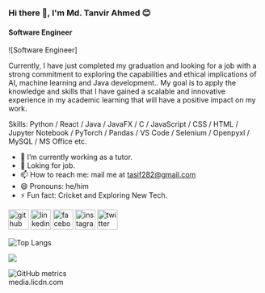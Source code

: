 ### Hi there 👋, I'm Md. Tanvir Ahmed 😊
#### Software Engineer
![Software Engineer]

Currently, I have just completed my graduation and looking for a job with a strong commitment to exploring the capabilities and ethical implications of AI, machine learning and Java development.. My goal is to apply the knowledge and skills that I have gained a   scalable and innovative experience in my academic learning that will have a positive impact on my work.

Skills: Python / React / Java / JavaFX / C / JavaScript / CSS / HTML  / Jupyter Notebook / PyTorch / Pandas / VS Code / Selenium / Openpyxl / MySQL / MS Office etc.  

- 🔭 I’m currently working as a tutor.
- 🌱 Loking for job. 
- 📫 How to reach me: mail me at tasif282@gmail.com 
- 😄 Pronouns: he/him 
- ⚡ Fun fact: Cricket and Exploring New Tech.


[<img src='https://cdn.jsdelivr.net/npm/simple-icons@3.0.1/icons/github.svg' alt='github' height='40'>](https://https://github.com/Tanvirasif)  [<img src='https://cdn.jsdelivr.net/npm/simple-icons@3.0.1/icons/linkedin.svg' alt='linkedin' height='40'>](https://www.linkedin.com/in/mth282/)  [<img src='https://cdn.jsdelivr.net/npm/simple-icons@3.0.1/icons/facebook.svg' alt='facebook' height='40'>](https://www.facebook.com/tanvir.asif.54)  [<img src='https://cdn.jsdelivr.net/npm/simple-icons@3.0.1/icons/instagram.svg' alt='instagram' height='40'>](https://www.instagram.com/tanvirasif282/)  [<img src='https://cdn.jsdelivr.net/npm/simple-icons@3.0.1/icons/twitter.svg' alt='twitter' height='40'>](https://twitter.com/tanvirasif17) 

![Top Langs](https://github-readme-stats.vercel.app/api/top-langs/?username=Tanvirasif&layout=donut)

<picture>
  <source
    srcset="https://github-readme-stats.vercel.app/api?username=Tanvirasif&show_icons=true&theme=dark"
    media="(prefers-color-scheme: dark)"
  />
  <source
    srcset="https://github-readme-stats.vercel.app/api?username=Tanvirasif&show_icons=true"
    media="(prefers-color-scheme: light), (prefers-color-scheme: no-preference)"
  />
  <img src="https://github-readme-stats.vercel.app/api?username=Tanvirasif&show_icons=true" />
</picture>

![GitHub metrics](https://metrics.lecoq.io/Tanvirasif)  
media.licdn.com

